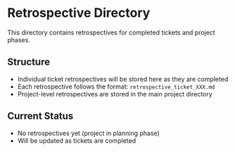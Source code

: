 # Retrospective Directory

This directory contains retrospectives for completed tickets and project phases.

## Structure
- Individual ticket retrospectives will be stored here as they are completed
- Each retrospective follows the format: `retrospective_ticket_XXX.md`
- Project-level retrospectives are stored in the main project directory

## Current Status
- No retrospectives yet (project in planning phase)
- Will be updated as tickets are completed
